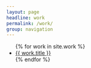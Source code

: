 ```yaml
---
layout: page
headline: work
permalink: /work/
group: navigation
---
```


<ul>
{% for work in site.work %}
<li><a href="{{ work.url }}">{{ work.title }}</a></li>
{% endfor %}
</ul>
